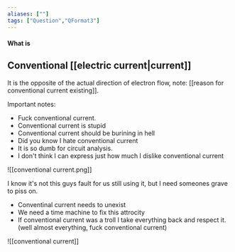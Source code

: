 ```yaml
---
aliases: [""]
tags: ["Question","QFormat3"]
---
```


#### What is
## Conventional [[electric current|current]]
It is the opposite of the actual direction of electron flow, note: [[reason for conventional current existing]].

Important notes:
- Fuck conventional current.
- Conventional current is stupid
- Conventional current should be burining in hell
- Did you know I hate conventional current
- It is so dumb for circuit analysis.
- I don't think I can express just how much I dislike conventional current

![[conventional current.png]]

I know it's not this guys fault for us still using it, but I need someones grave to piss on.
- Conventinal current needs to unexist
- We need a time machine to fix this attrocity
- If conventional current was a troll I take everything back and respect it. (well almost everything, fuck conventional current)

![[conventional current]]